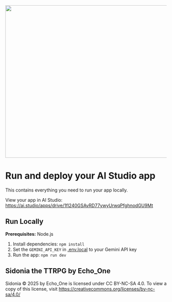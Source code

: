 <div align="center">
<img width="1200" height="475" alt="GHBanner" src="https://github.com/user-attachments/assets/0aa67016-6eaf-458a-adb2-6e31a0763ed6" />
</div>

# Run and deploy your AI Studio app

This contains everything you need to run your app locally.

View your app in AI Studio: https://ai.studio/apps/drive/1fl240GSAvRD77ywyUrwqPfghnodGU9Mt

## Run Locally

**Prerequisites:**  Node.js


1. Install dependencies:
   `npm install`
2. Set the `GEMINI_API_KEY` in [.env.local](.env.local) to your Gemini API key
3. Run the app:
   `npm run dev`


## Sidonia the TTRPG by Echo_One

Sidonia  © 2025 by Echo_One is licensed under CC BY-NC-SA 4.0. To view a copy of this license, visit https://creativecommons.org/licenses/by-nc-sa/4.0/
